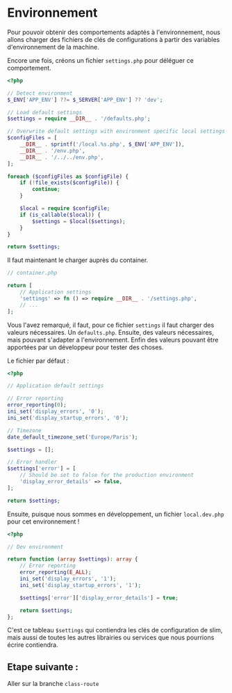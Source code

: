 # Environnement

Pour pouvoir obtenir des comportements adaptés à l'environnement,
nous allons charger des fichiers de clés de configurations à partir des variables d'environnement de la machine.

Encore une fois, créons un fichier `settings.php` pour déléguer ce comportement.

```php
<?php

// Detect environment
$_ENV['APP_ENV'] ??= $_SERVER['APP_ENV'] ?? 'dev';

// Load default settings
$settings = require __DIR__ . '/defaults.php';

// Overwrite default settings with environment specific local settings
$configFiles = [
    __DIR__ . sprintf('/local.%s.php', $_ENV['APP_ENV']),
    __DIR__ . '/env.php',
    __DIR__ . '/../../env.php',
];

foreach ($configFiles as $configFile) {
    if (!file_exists($configFile)) {
        continue;
    }

    $local = require $configFile;
    if (is_callable($local)) {
        $settings = $local($settings);
    }
}

return $settings;
```

Il faut maintenant le charger auprès du container.

```php
// container.php

return [
    // Application settings
    'settings' => fn () => require __DIR__ . '/settings.php',
    // ...
];
```

Vous l'avez remarqué, il faut, pour ce fichier `settings` il faut charger des valeurs nécessaires.
Un `defaults.php`. 
Ensuite, des valeurs nécessaires, mais pouvant s'adapter a l'environnement.
Enfin des valeurs pouvant être apportées par un développeur pour tester des choses.

Le fichier par défaut : 

```php
<?php

// Application default settings

// Error reporting
error_reporting(0);
ini_set('display_errors', '0');
ini_set('display_startup_errors', '0');

// Timezone
date_default_timezone_set('Europe/Paris');

$settings = [];

// Error handler
$settings['error'] = [
    // Should be set to false for the production environment
    'display_error_details' => false,
];

return $settings;
```

Ensuite, puisque nous sommes en développement, un fichier `local.dev.php` pour cet environnement ! 

```php
<?php

// Dev environment

return function (array $settings): array {
    // Error reporting
    error_reporting(E_ALL);
    ini_set('display_errors', '1');
    ini_set('display_startup_errors', '1');

    $settings['error']['display_error_details'] = true;

    return $settings;
};
```

C'est ce tableau `$settings` qui contiendra les clés de configuration de slim, mais aussi de toutes les autres librairies ou services que nous pourrions écrire contiendra.

## Etape suivante :

Aller sur la branche `class-route`
